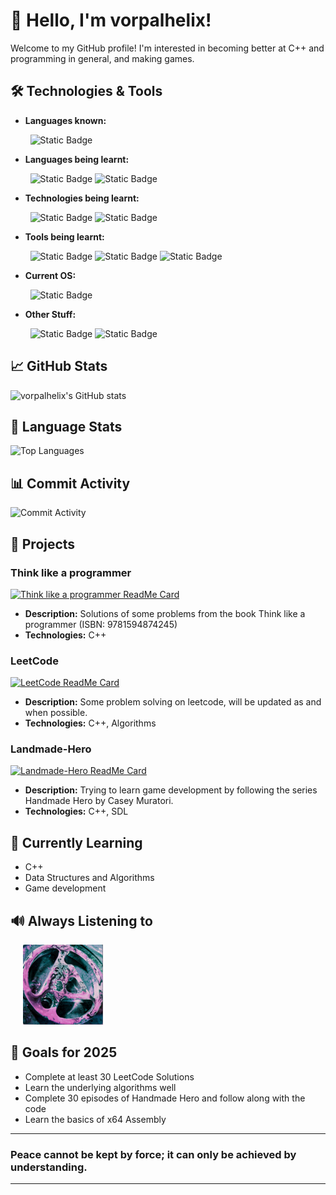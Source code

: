 # 👋 Hello, I'm vorpalhelix!

Welcome to my GitHub profile! I'm interested in becoming better at C++ and programming in general, and making games.

## 🛠️ Technologies & Tools

- **Languages known:**
<p align="left">
&nbsp; &nbsp; &nbsp; &nbsp; <img alt="Static Badge" height="48px" src="https://img.shields.io/badge/javascript-B12B28?style=for-the-badge&logo=javascript&logoColor=white">
</p>

- **Languages being learnt:**

<p align="left">
&nbsp; &nbsp; &nbsp; &nbsp; <img alt="Static Badge" height="48px" src="https://img.shields.io/badge/c%2B%2B-royalblue?style=for-the-badge&logo=cplusplus&logoColor=white">
  <img alt="Static Badge" height="48px" src="https://img.shields.io/badge/x64%20asm-0071C5?style=for-the-badge&logo=intel&logoColor=white">
</p>

- **Technologies being learnt:**
<p align ="left">
&nbsp; &nbsp; &nbsp; &nbsp; <img alt="Static Badge" height="48px" src="https://img.shields.io/badge/SDL-2F539B?style=for-the-badge&logoColor=white">
  <img alt="Static Badge" height="48px" src="https://img.shields.io/badge/OpenGL-00B5E2?style=for-the-badge&logo=opengl&logoColor=white">
</p>

- **Tools being learnt:**
<p align="left">
  &nbsp; &nbsp; &nbsp; &nbsp; <img alt="Static Badge" height="48px" src="https://img.shields.io/badge/Git-F05048?style=for-the-badge&logo=git&logoColor=white">
  <img alt="Static Badge" height="48px" src="https://img.shields.io/badge/Spacemacs-9266CC?style=for-the-badge&logo=spacemacs&logoColor=white">
  <img alt="Static Badge" height="48px" src="https://img.shields.io/badge/CMake-064F8C?style=for-the-badge&logo=cmake">
</p>

- **Current OS:**
<p align="left">
&nbsp; &nbsp; &nbsp; &nbsp; <img alt="Static Badge" height="48px" src="https://img.shields.io/badge/Debian-F70D1A?style=for-the-badge&logo=debian&logoColor=white">
</p>

- **Other Stuff:**
<p align="left">
&nbsp; &nbsp; &nbsp; &nbsp; <img alt="Static Badge" height="48px" src="https://img.shields.io/badge/LeetCode-FFA116?style=for-the-badge&logo=LeetCode&logoColor=121212">
<img alt="Static Badge" height="48px" src="https://img.shields.io/badge/Codewars-B1361E?style=for-the-badge&logo=Codewars&logoColor=white">
</p>

## 📈 GitHub Stats

![vorpalhelix's GitHub stats](https://github-readme-stats.vercel.app/api?username=vorpalhelix&show_icons=true&theme=github_dark)

## 🥧 Language Stats

![Top Languages](https://github-readme-stats.vercel.app/api/top-langs/?username=vorpalhelix&layout=compact&theme=github_dark)

## 📊 Commit Activity

![Commit Activity](https://github-readme-activity-graph.vercel.app/graph?username=vorpalhelix&theme=github-compact)

## 🚀 Projects

### Think like a programmer
[![Think like a programmer ReadMe Card](https://github-readme-stats.vercel.app/api/pin/?username=vorpalhelix&repo=think-like-a-programmer-solutions&theme=github_dark)](https://github.com/vorpalhelix/think-like-a-programmer-solutions)
- **Description:** Solutions of some problems from the book Think like a programmer (ISBN: 9781594874245)
- **Technologies:** C++

### LeetCode
[![LeetCode ReadMe Card](https://github-readme-stats.vercel.app/api/pin/?username=vorpalhelix&repo=LeetCode&theme=github_dark)](https://github.com/vorpalhelix/LeetCode)
- **Description:** Some problem solving on leetcode, will be updated as and when possible.
- **Technologies:** C++, Algorithms

### Landmade-Hero
[![Landmade-Hero ReadMe Card](https://github-readme-stats.vercel.app/api/pin/?username=vorpalhelix&repo=Landmade-Hero&theme=github_dark)](https://github.com/vorpalhelix/Landmade-Hero)
- **Description:** Trying to learn game development by following the series Handmade Hero by Casey Muratori.
- **Technologies:** C++, SDL


## 🌱 Currently Learning

- C++
- Data Structures and Algorithms
- Game development

## 🔊 Always Listening to
 &nbsp;&nbsp;&nbsp;&nbsp; ![Linkin Park](./linkinpark-small.png)


## 🎯 Goals for 2025

- Complete at least 30 LeetCode Solutions
- Learn the underlying algorithms well
- Complete 30 episodes of Handmade Hero and follow along with the code
- Learn the basics of x64 Assembly

---

### Peace cannot be kept by force; it can only be achieved by understanding.
---
